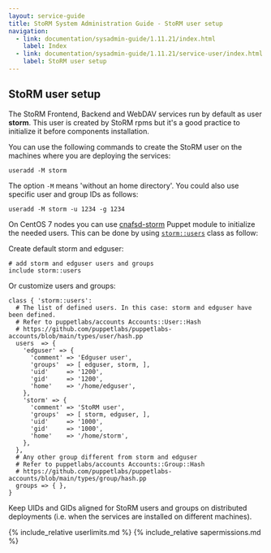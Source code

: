 ```yaml
---
layout: service-guide
title: StoRM System Administration Guide - StoRM user setup
navigation:
  - link: documentation/sysadmin-guide/1.11.21/index.html
    label: Index
  - link: documentation/sysadmin-guide/1.11.21/service-user/index.html
    label: StoRM user setup
---
```


## StoRM user setup <a name="serviceuser">&nbsp;</a>

The StoRM Frontend, Backend and WebDAV services run by default as user **storm**.
This user is created by StoRM rpms but it's a good practice to initialize it
before components installation.

You can use the following commands to create the StoRM user on the machines
where you are deploying the services:

```shell
useradd -M storm
```

The option ```-M``` means 'without an home directory'.
You could also use specific user and group IDs as follows:

```shell
useradd -M storm -u 1234 -g 1234
```

On CentOS 7 nodes you can use [cnafsd-storm][storm-puppet-module] Puppet module to initialize
the needed users. This can be done by using [```storm::users```][storm-users] class as follow:

Create default storm and edguser:

```puppet
# add storm and edguser users and groups
include storm::users
```

Or customize users and groups:

```puppet
class { 'storm::users':
  # The list of defined users. In this case: storm and edguser have been defined.
  # Refer to puppetlabs/accounts Accounts::User::Hash
  # https://github.com/puppetlabs/puppetlabs-accounts/blob/main/types/user/hash.pp
  users  => {
    'edguser' => {
      'comment' => 'Edguser user',
      'groups'  => [ edguser, storm, ],
      'uid'     => '1200',
      'gid'     => '1200',
      'home'    => '/home/edguser',
    },
    'storm' => {
      'comment' => 'StoRM user',
      'groups'  => [ storm, edguser, ],
      'uid'     => '1000',
      'gid'     => '1000',
      'home'    => '/home/storm',
    },
  },
  # Any other group different from storm and edguser
  # Refer to puppetlabs/accounts Accounts::Group::Hash
  # https://github.com/puppetlabs/puppetlabs-accounts/blob/main/types/group/hash.pp
  groups => { },
}
```

Keep UIDs and GIDs aligned for StoRM users and groups on distributed deployments (i.e. when the services are installed on different machines).


{% include_relative userlimits.md %}
{% include_relative sapermissions.md %}


[storm-puppet-module]: https://forge.puppet.com/cnafsd/storm
[storm-users]: https://italiangrid.github.io/storm-puppet-module/puppet_classes/storm_3A_3Ausers.html